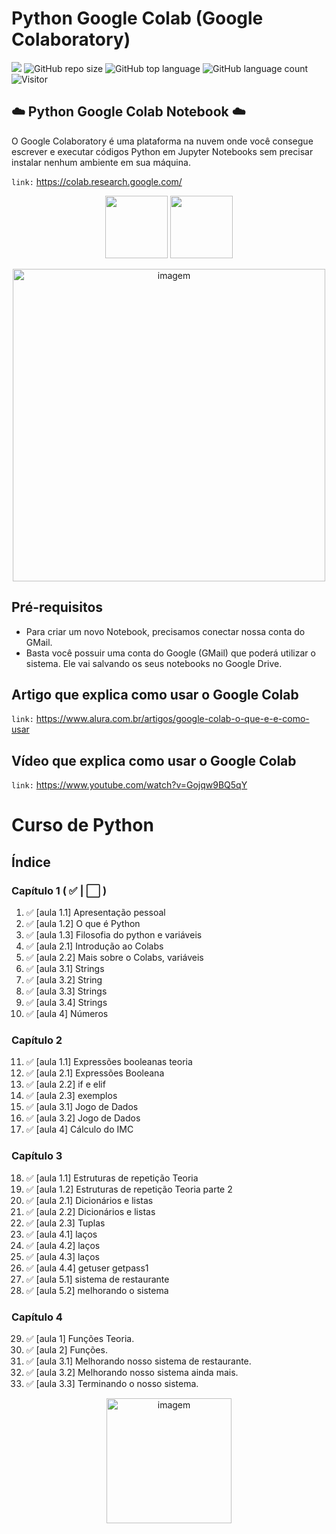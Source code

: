 # Python Google Colab (Google Colaboratory)

[![](https://img.shields.io/badge/made_by-eduardodsr-green)](https://github.com/eduardods/)
![GitHub repo size](https://img.shields.io/github/repo-size/eduardodsr/Python-Google-Colab)
![GitHub top language](https://img.shields.io/github/languages/top/eduardodsr/Python-Google-Colab)
![GitHub language count](https://img.shields.io/github/languages/count/eduardodsr/Python-Google-Colab)
![Visitor](https://visitor-badge.glitch.me/badge?page_id=eduardodsr.Python-Google-Colab)



## :cloud: Python Google Colab Notebook :cloud:
 
 O Google Colaboratory é uma plataforma na nuvem onde você consegue escrever e executar códigos Python em Jupyter Notebooks sem precisar instalar nenhum ambiente em sua máquina. 

``` link: ```  https://colab.research.google.com/

<div class="code" align="center">
<code><a href="https://www.python.org/" target="_blank"><img height="100" src="https://www.vectorlogo.zone/logos/python/python-ar21.svg"></a></code>
<code><a href="https://jupyter.org/" target="_blank"><img height="100" src="https://www.vectorlogo.zone/logos/jupyter/jupyter-ar21.svg"></a></code>
</div>
<p align="center">
  <img src=https://github.com/eduardodsr/Python-Google-Colab/blob/master/logo.png?raw=true" alt="imagem" width="500px" />
 </p>

                                                                                                 
## Pré-requisitos

- Para criar um novo Notebook, precisamos conectar nossa conta do GMail. 
- Basta você possuir uma conta do Google (GMail) que poderá utilizar o sistema. Ele vai salvando os seus notebooks no Google Drive.

## Artigo que explica como usar o Google Colab

``` link: ```  https://www.alura.com.br/artigos/google-colab-o-que-e-e-como-usar

## Vídeo que explica como usar o Google Colab

``` link: ```  https://www.youtube.com/watch?v=Gojqw9BQ5qY

# Curso de Python
  
## Índice 

### Capítulo 1 (  :white_check_mark: | :white_large_square:  )
1. :white_check_mark: [aula 1.1] Apresentação pessoal
2. :white_check_mark: [aula 1.2] O que é Python
3. :white_check_mark: [aula 1.3] Filosofia do python e variáveis
4. :white_check_mark: [aula 2.1] Introdução ao Colabs
5. :white_check_mark: [aula 2.2] Mais sobre o Colabs, variáveis
6. :white_check_mark: [aula 3.1] Strings
7. :white_check_mark: [aula 3.2] String
8. :white_check_mark: [aula 3.3] Strings
9. :white_check_mark: [aula 3.4] Strings
10. :white_check_mark: [aula 4] Números

### Capítulo 2
11. :white_check_mark: [aula 1.1] Expressões booleanas teoria
12. :white_check_mark: [aula 2.1] Expressões Booleana
13. :white_check_mark: [aula 2.2] if e elif
14. :white_check_mark: [aula 2.3] exemplos
15. :white_check_mark: [aula 3.1] Jogo de Dados
16. :white_check_mark: [aula 3.2] Jogo de Dados
17. :white_check_mark: [aula 4] Cálculo do IMC

### Capítulo 3
18. :white_check_mark:  [aula 1.1] Estruturas de repetição Teoria
19. :white_check_mark:  [aula 1.2] Estruturas de repetição Teoria parte 2   
20. :white_check_mark:  [aula 2.1] Dicionários e listas
21. :white_check_mark:  [aula 2.2] Dicionários e listas
22. :white_check_mark:  [aula 2.3] Tuplas
23. :white_check_mark:  [aula 4.1] laços
24. :white_check_mark:  [aula 4.2] laços
25. :white_check_mark:  [aula 4.3] laços
26. :white_check_mark:  [aula 4.4] getuser getpass1
27. :white_check_mark:  [aula 5.1] sistema de restaurante
28. :white_check_mark:  [aula 5.2] melhorando o sistema

### Capítulo 4
29. :white_check_mark: [aula 1] Funções Teoria.
30. :white_check_mark: [aula 2] Funções.
31. :white_check_mark: [aula 3.1] Melhorando nosso sistema de restaurante.
32. :white_check_mark: [aula 3.2] Melhorando nosso sistema ainda mais.
33. :white_check_mark: [aula 3.3] Terminando o nosso sistema. 


  <p align="center"><img src=https://i.imgur.com/eP8QQc8.png?raw=true" alt="imagem" width="200px" /></p>
